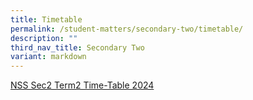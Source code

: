 ```yaml
---
title: Timetable
permalink: /student-matters/secondary-two/timetable/
description: ""
third_nav_title: Secondary Two
variant: markdown
---
```

[NSS Sec2 Term2 Time-Table 2024](/files/Timetable/2024_NSS_Term_2_S2_Class.pdf)